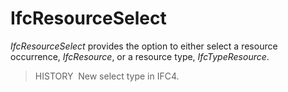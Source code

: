 IfcResourceSelect
=================

_IfcResourceSelect_ provides the option to either select a resource occurrence, _IfcResource_, or a resource type, _IfcTypeResource_.

> HISTORY  New select type in IFC4.

&nbsp;
